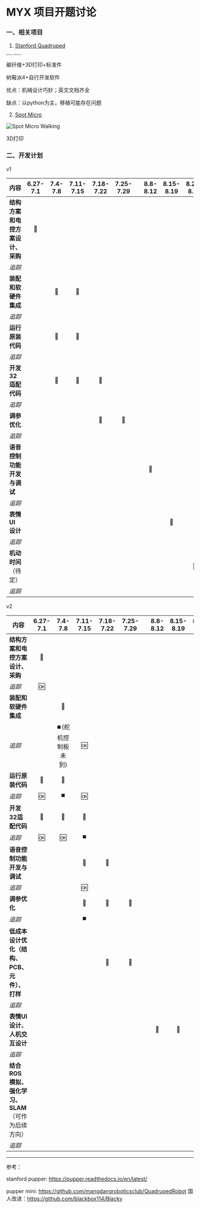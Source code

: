 # MYX 项目开题讨论

### 一、相关项目

1. [Stanford Quadruped](https://pupper.readthedocs.io/en/latest/)

<img src="https://camo.githubusercontent.com/afa53da66af8f1f3345dcd5a1e3afa948b88299e9d3b375ffcebad9103f68dc5/68747470733a2f2f6c6976652e737461746963666c69636b722e636f6d2f36353533352f34393631343639303735335f373865646361383362635f346b2e6a7067" alt="Pupper CC Max Morse" style="zoom: 25%;" />

碳纤维+3D打印+标准件

树莓派4+自行开发软件

优点：机械设计巧妙；英文文档齐全

缺点：以python为主，移植可能存在问题

2. [Spot Micro](https://github.com/mike4192/spotMicro)

![Spot Micro Walking](https://github.com/mike4192/spotMicro/raw/master/assets/spot_micro_walking.gif)

3D打印

### 二、开发计划

v1

| 内容                             |   6.27-7.1   |   7.4-7.8    |  7.11-7.15   |  7.18-7.22   |  7.25-7.29   |      |   8.8-8.12   |  8.15-8.19   |  8.22-8.26   |
| -------------------------------- | :----------: | :----------: | :----------: | :----------: | :----------: | ---- | :----------: | :----------: | :----------: |
| **结构方案和电控方案设计、采购** | :green_book: |              |              |              |              |      |              |              |              |
| *追踪*                           |              |              |              |              |              |      |              |              |              |
| **装配和软硬件集成**             |              | :green_book: | :green_book: |              |              |      |              |              |              |
| *追踪*                           |              |              |              |              |              |      |              |              |              |
| **运行原装代码**                 |              | :green_book: | :green_book: |              |              |      |              |              |              |
| *追踪*                           |              |              |              |              |              |      |              |              |              |
| **开发32适配代码**               |              | :green_book: | :green_book: | :green_book: |              |      |              |              |              |
| *追踪*                           |              |              |              |              |              |      |              |              |              |
| **调参优化**                     |              |              |              | :green_book: | :green_book: |      |              |              |              |
| *追踪*                           |              |              |              |              |              |      |              |              |              |
| **语音控制功能开发与调试**       |              |              |              |              |              |      | :green_book: |              |              |
| *追踪*                           |              |              |              |              |              |      |              |              |              |
| **表情UI设计**                   |              |              |              |              |              |      |              | :green_book: |              |
| *追踪*                           |              |              |              |              |              |      |              |              |              |
| **机动时间**（待定）             |              |              |              |              |              |      |              |              | :green_book: |
| *追踪*                           |              |              |              |              |              |      |              |              |              |



v2

| 内容                                              |   6.27-7.1   |            7.4-7.8            |   7.11-7.15   |  7.18-7.22   |  7.25-7.29   |      |   8.8-8.12   |  8.15-8.19   |  8.22-8.26   |
| ------------------------------------------------- | :----------: | :---------------------------: | :-----------: | :----------: | :----------: | ---- | :----------: | :----------: | :----------: |
| **结构方案和电控方案设计、采购**                  | :green_book: |                               |               |              |              |      |              |              |              |
| *追踪*                                            |     :ok:     |                               |               |              |              |      |              |              |              |
| **装配和软硬件集成**                              |              |         :green_book:          |               |              |              |      |              |              |              |
| *追踪*                                            |              | :stop_button:(舵机控制板未到) |     :ok:      |              |              |      |              |              |              |
| **运行原装代码**                                  | :green_book: |         :green_book:          |               |              |              |      |              |              |              |
| *追踪*                                            |     :ok:     |         :stop_button:         |     :ok:      |              |              |      |              |              |              |
| **开发32适配代码**                                | :green_book: |         :green_book:          | :green_book:  |              |              |      |              |              |              |
| *追踪*                                            |     :ok:     |             :ok:              | :stop_button: |              |              |      |              |              |              |
| **语音控制功能开发与调试**                        |              |                               | :green_book:  | :green_book: |              |      |              |              |              |
| *追踪*                                            |              |                               |     :ok:      |              |              |      |              |              |              |
| **调参优化**                                      |              |                               | :green_book:  | :green_book: | :green_book: |      |              |              |              |
| *追踪*                                            |              |                               | :stop_button: |              |              |      |              |              |              |
| **低成本设计优化（结构、PCB、元件）、打样**       |              |                               |               | :green_book: | :green_book: |      |              |              |              |
| *追踪*                                            |              |                               |               |              |              |      |              |              |              |
| **表情UI设计、人机交互设计**                      |              |                               |               |              |              |      | :green_book: | :green_book: |              |
| *追踪*                                            |              |                               |               |              |              |      |              |              |              |
| **结合ROS模拟、强化学习、SLAM**（可作为后续方向） |              |                               |               |              |              |      |              |              | :green_book: |
| *追踪*                                            |              |                               |               |              |              |      |              |              |              |



***

参考：

stanford pupper: https://pupper.readthedocs.io/en/latest/

pupper mini: https://github.com/mangdangroboticsclub/QuadrupedRobot
国人改进：https://github.com/blackbox114/Blacky
